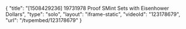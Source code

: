{
    "title": "[1508429236] 19731978 Proof SMint Sets with Eisenhower Dollars",
    "type": "solo",
    "layout": "iframe-static",
    "videoId": "123178679",
    "url": "\/tvpembed\/123178679"
}